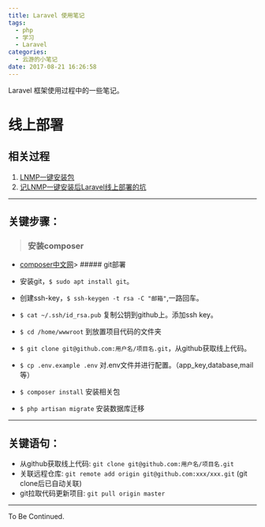 ```yaml
---
title: Laravel 使用笔记
tags:
  - php
  - 学习
  - Laravel
categories:
  - 云游的小笔记
date: 2017-08-21 16:26:58
---
```


Laravel 框架使用过程中的一些笔记。

<!-- more -->

# 线上部署

## 相关过程

1. [LNMP一键安装包](http://www.yunyoujun.cn/2017/08/20/lnmp%e4%b8%80%e9%94%ae%e5%ae%89%e8%a3%85%e5%8c%85/)
2. [记LNMP一键安装后Laravel线上部署的坑](http://www.yunyoujun.cn/2017/08/20/%e8%ae%b0laravel%e7%ba%bf%e4%b8%8a%e9%83%a8%e7%bd%b2%e7%9a%84%e5%9d%91/)

* * *

## 关键步骤：

> ### 安装composer

* [composer中文网](http://www.phpcomposer.com/)> ##### git部署

* 安装git，`$ sudo apt install git`。
* 创建ssh-key，`$ ssh-keygen -t rsa -C "邮箱"`,一路回车。
* `$ cat ~/.ssh/id_rsa.pub` 复制公钥到github上。添加ssh key。
* `$ cd /home/wwwroot` 到放置项目代码的文件夹
* `$ git clone git@github.com:用户名/项目名.git`，从github获取线上代码。
* `$ cp .env.example .env` 对.env文件并进行配置。（app_key,database,mail等）
* `$ composer install` 安装相关包
* `$ php artisan migrate` 安装数据库迁移

* * *

## 关键语句：

* 从github获取线上代码: `git clone git@github.com:用户名/项目名.git`
* 关联远程仓库: `git remote add origin git@github.com:xxx/xxx.git` (git clone后已自动关联)
* git拉取代码更新项目: `git pull origin master`

* * *

To Be Continued.